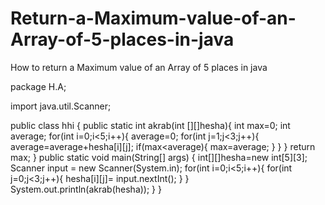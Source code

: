 # Return-a-Maximum-value-of-an-Array-of-5-places-in-java
How to return a Maximum value of an Array of 5 places in java

package H.A;

import java.util.Scanner;

public class hhi {
public static int akrab(int [][]hesha){
	int max=0;
	int average;
	for(int i=0;i<5;i++){
		average=0;
		for(int j=1;j<3;j++){
			average=average+hesha[i][j];
			if(max<average){
				max=average;
			}
		}
	}
	return max;
}
	public static void main(String[] args) {
		int[][]hesha=new int[5][3];
		Scanner input = new Scanner(System.in);
		for(int i=0;i<5;i++){
			for(int j=0;j<3;j++){
				hesha[i][j]= input.nextInt();
			}
		}
		System.out.println(akrab(hesha));
	}
}
